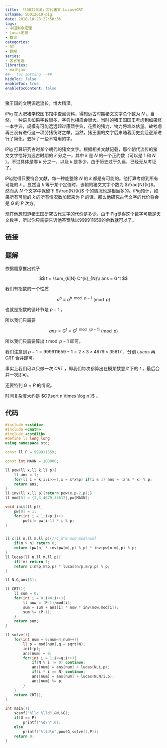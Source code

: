 ```yaml
---
title: 「SDOI2010」古代猪文-Lucas+CRT
urlname: SDOI2010-pig
date: 2018-10-23 22:58:36
tags:
- 中国剩余定理
- Lucas定理
- 数论
categories: 
- OI
- 题解
series:
- 各省省选
libraries:
- mathjax 
##-- toc setting --##
hideToc: false
enableToc: true
enableTocContent: false
---
```


猪王国的文明源远流长，博大精深。

<!--more-->

iPig 在大肥猪学校图书馆中查阅资料，得知远古时期猪文文字总个数为 $N$ 。当然，一种语言如果字数很多，字典也相应会很大。当时的猪王国国王考虑到如果修一本字典，规模有可能远远超过康熙字典，花费的猪力、物力将难以估量。故考虑再三没有进行这一项劳猪伤财之举。当然，猪王国的文字后来随着历史变迁逐渐进行了简化，去掉了一些不常用的字。

iPig 打算研究古时某个朝代的猪文文字。根据相关文献记载，那个朝代流传的猪文文字恰好为远古时期的 $k$ 分之一，其中 $k$ 是 $N$ 的一个正约数（可以是 $1$ 和 $N$ ）。不过具体是哪 $k$ 分之一，以及 $k$ 是多少，由于历史过于久远，已经无从考证了。

iPig觉得只要符合文献，每一种能整除 $N$ 的 $k$ 都是有可能的。他打算考虑到所有可能的 $k$ 。显然当 $k$ 等于某个定值时，该朝的猪文文字个数为 $\frac{N}{k}$。然而从 $N$ 个文字中保留下 $\frac{N}{k}$ 个的情况也是相当多的。iPig预计，如果所有可能的 $k$ 的所有情况数加起来为 $P$ 的话，那么他研究古代文字的代价将会是 $G$ 的 $P$ 次方。
 
现在他想知道猪王国研究古代文字的代价是多少。由于iPig觉得这个数字可能是天文数字，所以你只需要告诉他答案除以999911659的余数就可以了。

## 链接

## 题解

依据题意推出式子

$$
t = \sum_{k|N} C^{k}_{N}\\
ans = G^t
$$

我们有指数的一个性质

$$
a ^ b \equiv a ^ {b\ \bmod\ p-1} \pmod p
$$

也就是指数的循环节是 $p-1$ 。


所以我们只需要

$$
ans = G^t = G^{t\ \bmod\ (p-1)} \pmod p
$$

所以我们只需要算出 $t \bmod p-1$ 即可。

我们注意到 $p-1 = 999911659-1 = 2 \times 3 \times 4679 \times 35617$ ，分别 $Lucas$ 再 $CRT$ 合并即可。

事实上我们可以只做一次 $CRT$ ，即我们每次都算出在模某数意义下的 $t$ ，最后合并一次即可。 

还要特判 $G = P$ 的情况。

时间复杂度大约是 $O(\sqrt n \times \log n )$ 。

## 代码


```cpp
#include <cstdio>
#include <cmath>
#include <cstdlib>
#define ll long long
using namespace std;

const ll P = 999911659;

const int MAXN = 100000;

ll pow(ll x,ll k,ll p){
    ll ans = 1;
    for(ll i = k;i;i>>=1,x = x*x%p) if(i & 1) ans = (ans * x) % p;
    return ans;
}
ll inv(ll x,ll p){return pow(x,p-2,p);}
ll mod[5] = {2,3,4679,35617},pw[MAXN];

void init(ll p){
    pw[0] = 1;
    for(int i = 1;i<p;i++)
        pw[i]= pw[i-1] * i % p;
}


ll c(ll n,ll m,ll p){//C_n^m mod mod[num]
    if(m > n) return 0;
    return (pw[n] * inv(pw[m],p) % p) * inv(pw[n-m],p) % p;
}
ll lucas(ll n,ll m,ll p){
    if(!m) return 1;
    return c(n%p,m%p,p) * lucas(n/p,m/p,p) % p;
}

ll N,G,ans[5];

ll CRT(){
    ll sum = 0;
    for(int i = 0;i<4;i++){
        ll now = (P-1)/mod[i];
        sum = sum + ans[i] * now * inv(now,mod[i]);
        sum %= (P-1);
    }
    return sum;
}

ll solve(){
    for(int num = 0;num<4;num++){
        ll p = mod[num],q = sqrt(N);
        init(p);
        ans[num] = 0;
        for(int i = 1;i<=q;i++){
            if(N % i != 0) continue;
            ans[num] = ans[num] + lucas(N,i,p);
            if(i * i == N) continue;
            ans[num] = ans[num] + lucas(N,N/i,p);
            ans[num] %= p;
        }
    }
    return CRT();
}

int main(){
    scanf("%lld %lld",&N,&G);
    if(G == P)
        printf("%d\n",0);
    else
        printf("%lld\n",pow(G,solve(),P));
    return 0;
}
```

